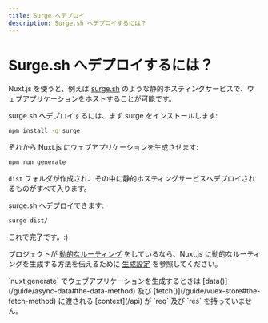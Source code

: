 ```yaml
---
title: Surge へデプロイ
description: Surge.sh へデプロイするには？
---
```


<!-- title: Surge Deployment -->
<!-- description: How to deploy Nuxt.js with Surge.sh? -->

<!-- # How to deploy with Surge.sh? -->

# Surge.sh へデプロイするには？

<!-- Nuxt.js gives you the possibility to host your web application on any static hosting like [surge.sh](https://surge.sh/) for example. -->

Nuxt.js を使うと、例えば [surge.sh](https://surge.sh/) のような静的ホスティングサービスで、ウェブアプリケーションをホストすることが可能です。

<!-- To deploy on surge.sh, first install it on your computer: -->

surge.sh へデプロイするには、まず surge をインストールします:

```bash
npm install -g surge
```

<!-- Then, we tell nuxt.js to generate our web application: -->

それから Nuxt.js にウェブアプリケーションを生成させます:

```bash
npm run generate
```

<!-- It will create a `dist` folder with everything inside ready to be deployed on a static hosting. -->

`dist` フォルダが作成され、その中に静的ホスティングサービスへデプロイされるものがすべて入ります。

<!-- We can then deploy it to surge.sh: -->

surge.sh へデプロイできます:

```bash
surge dist/
```

<!-- Done :) -->

これで完了です。:)

<!-- If you have a project with [dynamic routes](/guide/routing#dynamic-routes), take a look at the [generate configuration](/api/configuration-generate) to tell nuxt.js how to generate these dynamic routes. -->

プロジェクトが [動的なルーティング](/guide/routing#dynamic-routes) をしているなら、Nuxt.js に動的なルーティングを生成する方法を伝えるために [生成設定](/api/configuration-generate) を参照してください。

<!-- <div class="Alert">When generating your web application with `nuxt generate`, [the context](/api) given to [data()](/guide/async-data#the-data-method) and [fetch()](/guide/vuex-store#the-fetch-method) will not have `req` and `res`.</div> -->

<div class="Alert">`nuxt generate` でウェブアプリケーションを生成するときは [data()](/guide/async-data#the-data-method) 及び [fetch()](/guide/vuex-store#the-fetch-method) に渡される [context](/api) が `req` 及び `res` を持っていません。</div>
